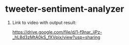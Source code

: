 # tweeter-sentiment-analyzer

1. Link to video with output result:

    https://drive.google.com/file/d/1-f9nar_ijPz-_hL8d3zMtA0kS_fXVpix/view?usp=sharing
